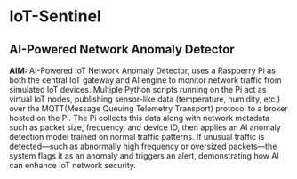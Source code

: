 # IoT-Sentinel

## AI-Powered Network Anomaly Detector

**AIM:**
AI-Powered IoT Network Anomaly Detector, uses a Raspberry Pi as both the central IoT gateway and AI engine to monitor network traffic from simulated IoT devices.
Multiple Python scripts running on the Pi act as virtual IoT nodes, publishing sensor-like data (temperature, humidity, etc.) over the MQTT(Message Queuing Telemetry Transport) protocol to a broker hosted on the Pi.
The Pi collects this data along with network metadata such as packet size, frequency, and device ID, then applies an AI anomaly detection model trained on normal traffic patterns.
If unusual traffic is detected—such as abnormally high frequency or oversized packets—the system flags it as an anomaly and triggers an alert, demonstrating how AI can enhance IoT network security.
